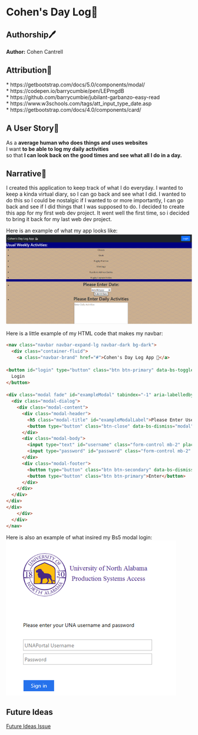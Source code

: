# Cohen's Day Log🦭

<p align="left">
  <h2>Authorship🖊️</h2>
   <b>Author:</b> Cohen Cantrell
</p>

<p align="left">
  <h2>Attribution👾</h2>
  * https://getbootstrap.com/docs/5.0/components/modal/<br>
  * https://codepen.io/barrycumbie/pen/LEPmgdB<br>
  * https://github.com/barrycumbie/jubilant-garbanzo-easy-read<br>
  * https://www.w3schools.com/tags/att_input_type_date.asp<br>
  * https://getbootstrap.com/docs/4.0/components/card/<br>
</p>

<p align="left">
  <h2>A User Story🧔</h2>
  <p>As a <strong>average human who does things and uses websites</strong><br> I want <strong>to be able to log my daily activities</strong><br> so that <strong>I can look back on the good times and see what all I do in a day.</strong></p>
</p>

<p align="left">
<h2>Narrative📖</h2>
  I created this application to keep track of what I do everyday. I wanted to keep a kinda virtual diary, so I can go back and see what I did. I wanted to do this so I could be nostalgic if I wanted to or more importantly, I can go back and see if I did things that I was supposed to do. I decided to create this app for my first web dev project. It went well the first time, so i decided to bring it back for my last web dev project.<br>

Here is an example of what my app looks like:<br>
<img src="images/devGeorgeProject.png" alt="devGeorgeExample"><br>

Here is a little example of my HTML code that makes my navbar:
```HTML
<nav class="navbar navbar-expand-lg navbar-dark bg-dark">
  <div class="container-fluid">
    <a class="navbar-brand" href="#">Cohen's Day Log App 🦾</a>

<button id="login" type="button" class="btn btn-primary" data-bs-toggle="modal" data-bs-target="#exampleModal">
  Login
</button>

<div class="modal fade" id="exampleModal" tabindex="-1" aria-labelledby="exampleModalLabel" aria-hidden="true">
  <div class="modal-dialog">
    <div class="modal-content">
      <div class="modal-header">
        <h5 class="modal-title" id="exampleModalLabel">Please Enter Username and Password</h5>
        <button type="button" class="btn-close" data-bs-dismiss="modal" aria-label="Close"></button>
      </div>
      <div class="modal-body">
        <input type="text" id="username" class="form-control mb-2" placeholder="Username">
        <input type="password" id="password" class="form-control mb-2" placeholder="Password">
      </div>
      <div class="modal-footer">
        <button type="button" class="btn btn-secondary" data-bs-dismiss="modal">Close</button>
        <button type="button" class="btn btn-primary">Enter</button>
      </div>
    </div>
  </div>
</div>
</div>
    </div>
  </div>
</nav>
```

Here is also an example of what insired my Bs5 modal login:<br>
<img src="images/exampleLogin.png" alt="UNA Login"><br>
</p>

<p align="left">
<h2>Future Ideas</h2>
<a href="https://github.com/ccantrell2/devGeorgeProject/issues/1#issue-3027860371" target="_blank">Future Ideas Issue</a>
</p>




